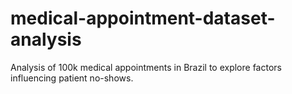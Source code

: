 # medical-appointment-dataset-analysis
Analysis of 100k medical appointments in Brazil to explore factors influencing patient no-shows.
